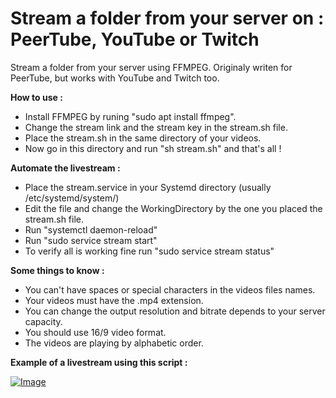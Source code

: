 # Stream a folder from your server on : PeerTube, YouTube or Twitch
Stream a folder from your server using FFMPEG. Originaly writen for PeerTube, but works with YouTube and Twitch too.

**How to use :**
- Install FFMPEG by runing "sudo apt install ffmpeg".
- Change the stream link and the stream key in the stream.sh file.
- Place the stream.sh in the same directory of your videos.
- Now go in this directory and run "sh stream.sh" and that's all !

**Automate the livestream :**
- Place the stream.service in your Systemd directory (usually /etc/systemd/system/)
- Edit the file and change the WorkingDirectory by the one you placed the stream.sh file.
- Run "systemctl daemon-reload"
- Run "sudo service stream start"
- To verify all is working fine run "sudo service stream status"

**Some things to know :**
- You can't have spaces or special characters in the videos files names.
- Your videos must have the .mp4 extension.
- You can change the output resolution and bitrate depends to your server capacity.
- You should use 16/9 video format.
- The videos are playing by alphabetic order.

**Example of a livestream using this script :**

<a href="https://peertube.stream/videos/watch/118d4071-1a87-4050-9d14-82e2a9c68fda?autoplay=1" target="_blank">![Image](https://i.ibb.co/VL1nnBr/Capture-d-e-cran-2020-12-17-a-14-41-19.png "PeerTube Livestream")</a>
